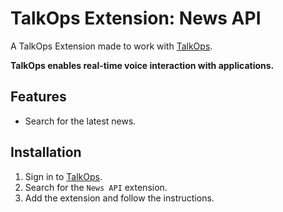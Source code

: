 # TalkOps Extension: News API

A TalkOps Extension made to work with [TalkOps](https://talkops.app).

**TalkOps enables real-time voice interaction with applications.**

## Features

* Search for the latest news.

## Installation

1. Sign in to [TalkOps](https://talkops.app).
2. Search for the `News API` extension.
3. Add the extension and follow the instructions.